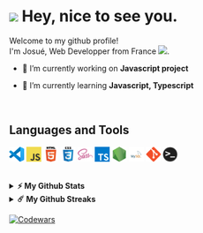 <h1><img src="https://emojis.slackmojis.com/emojis/images/1531849430/4246/blob-sunglasses.gif?1531849430" width="30"/> Hey, nice to see you.</h1>
  
<p>Welcome to my github profile!<br> I'm Josué, Web Developper from France <img src="https://cdn-icons-png.flaticon.com/512/197/197560.png" width="13"/>.
</p>


- 🔭 I’m currently working on **Javascript project**

- 🌱 I’m currently learning **Javascript, Typescript**

</br>



## Languages and Tools


<code><img height="27" src="https://raw.githubusercontent.com/github/explore/80688e429a7d4ef2fca1e82350fe8e3517d3494d/topics/visual-studio-code/visual-studio-code.png"></code>
<code><img height="27" src="https://raw.githubusercontent.com/github/explore/80688e429a7d4ef2fca1e82350fe8e3517d3494d/topics/javascript/javascript.png"></code>
<code><img height = "27" src = "https://raw.githubusercontent.com/github/explore/80688e429a7d4ef2fca1e82350fe8e3517d3494d/topics/html/html.png"></code>
<code><img height = "27" src = "https://raw.githubusercontent.com/github/explore/80688e429a7d4ef2fca1e82350fe8e3517d3494d/topics/css/css.png"></code>
<code><img height = "27" src = "https://raw.githubusercontent.com/github/explore/80688e429a7d4ef2fca1e82350fe8e3517d3494d/topics/sass/sass.png"></code>
<code><img height = "27" src = "https://raw.githubusercontent.com/github/explore/80688e429a7d4ef2fca1e82350fe8e3517d3494d/topics/typescript/typescript.png"></code>
<code><img height = "27" src = "https://raw.githubusercontent.com/github/explore/80688e429a7d4ef2fca1e82350fe8e3517d3494d/topics/nodejs/nodejs.png"></code>
<code><img height = "27" src = "https://raw.githubusercontent.com/github/explore/80688e429a7d4ef2fca1e82350fe8e3517d3494d/topics/mysql/mysql.png"></code>
<code><img height="27" src="https://raw.githubusercontent.com/devicons/devicon/master/icons/git/git-original.svg" alt="git"></code>
<code><img height="27" src="https://raw.githubusercontent.com/github/explore/80688e429a7d4ef2fca1e82350fe8e3517d3494d/topics/terminal/terminal.png" alt="terminal"></code>



</br>
<details>	
  <summary><b>⚡ My Github Stats</b></summary>

  <br />
  <img height="180em" src="https://github-readme-stats.vercel.app/api?username=rowada&show_icons=true&count_private=true&hide_border=true&theme=dark" />
  <img height="180em" src="https://github-readme-stats.vercel.app/api/top-langs/?username=rowada&hide_border=true&layout=compact&theme=dark"/>
</details>

<details>	
  <summary><b>☄️ My Github Streaks</b></summary>

  <br />
  <img height="180em" src="https://github-readme-streak-stats.herokuapp.com/?user=Rowada&hide_border=true&layout=compact&theme=dark" />
</details>

[![Codewars](https://www.codewars.com/users/rowada/badges/large)](https://www.codewars.com/users/rowada)

 
